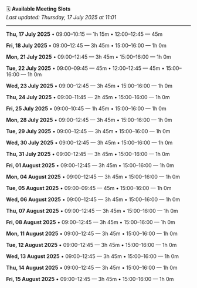 🗓️ **Available Meeting Slots**  
_Last updated: Thursday, 17 July 2025 at 11:01_

---

**Thu, 17 July 2025**
  • 09:00–10:15 — 1h 15m
  • 12:00–12:45 — 45m

**Fri, 18 July 2025**
  • 09:00–12:45 — 3h 45m
  • 15:00–16:00 — 1h 0m

**Mon, 21 July 2025**
  • 09:00–12:45 — 3h 45m
  • 15:00–16:00 — 1h 0m

**Tue, 22 July 2025**
  • 09:00–09:45 — 45m
  • 12:00–12:45 — 45m
  • 15:00–16:00 — 1h 0m

**Wed, 23 July 2025**
  • 09:00–12:45 — 3h 45m
  • 15:00–16:00 — 1h 0m

**Thu, 24 July 2025**
  • 09:00–11:45 — 2h 45m
  • 15:00–16:00 — 1h 0m

**Fri, 25 July 2025**
  • 09:00–10:45 — 1h 45m
  • 15:00–16:00 — 1h 0m

**Mon, 28 July 2025**
  • 09:00–12:45 — 3h 45m
  • 15:00–16:00 — 1h 0m

**Tue, 29 July 2025**
  • 09:00–12:45 — 3h 45m
  • 15:00–16:00 — 1h 0m

**Wed, 30 July 2025**
  • 09:00–12:45 — 3h 45m
  • 15:00–16:00 — 1h 0m

**Thu, 31 July 2025**
  • 09:00–12:45 — 3h 45m
  • 15:00–16:00 — 1h 0m

**Fri, 01 August 2025**
  • 09:00–12:45 — 3h 45m
  • 15:00–16:00 — 1h 0m

**Mon, 04 August 2025**
  • 09:00–12:45 — 3h 45m
  • 15:00–16:00 — 1h 0m

**Tue, 05 August 2025**
  • 09:00–09:45 — 45m
  • 15:00–16:00 — 1h 0m

**Wed, 06 August 2025**
  • 09:00–12:45 — 3h 45m
  • 15:00–16:00 — 1h 0m

**Thu, 07 August 2025**
  • 09:00–12:45 — 3h 45m
  • 15:00–16:00 — 1h 0m

**Fri, 08 August 2025**
  • 09:00–12:45 — 3h 45m
  • 15:00–16:00 — 1h 0m

**Mon, 11 August 2025**
  • 09:00–12:45 — 3h 45m
  • 15:00–16:00 — 1h 0m

**Tue, 12 August 2025**
  • 09:00–12:45 — 3h 45m
  • 15:00–16:00 — 1h 0m

**Wed, 13 August 2025**
  • 09:00–12:45 — 3h 45m
  • 15:00–16:00 — 1h 0m

**Thu, 14 August 2025**
  • 09:00–12:45 — 3h 45m
  • 15:00–16:00 — 1h 0m

**Fri, 15 August 2025**
  • 09:00–12:45 — 3h 45m
  • 15:00–16:00 — 1h 0m